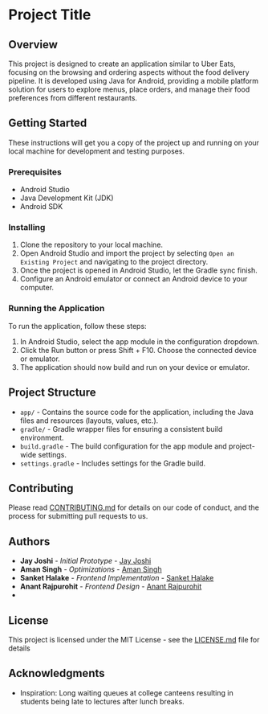 # Project Title

## Overview

This project is designed to create an application similar to Uber Eats, focusing on the browsing and ordering aspects without the food delivery pipeline. It is developed using Java for Android, providing a mobile platform solution for users to explore menus, place orders, and manage their food preferences from different restaurants.

## Getting Started

These instructions will get you a copy of the project up and running on your local machine for development and testing purposes.

### Prerequisites

- Android Studio
- Java Development Kit (JDK)
- Android SDK

### Installing

1. Clone the repository to your local machine.
2. Open Android Studio and import the project by selecting `Open an Existing Project` and navigating to the project directory.
3. Once the project is opened in Android Studio, let the Gradle sync finish.
4. Configure an Android emulator or connect an Android device to your computer.

### Running the Application

To run the application, follow these steps:

1. In Android Studio, select the app module in the configuration dropdown.
2. Click the Run button or press Shift + F10. Choose the connected device or emulator.
3. The application should now build and run on your device or emulator.

## Project Structure

- `app/` - Contains the source code for the application, including the Java files and resources (layouts, values, etc.).
- `gradle/` - Gradle wrapper files for ensuring a consistent build environment.
- `build.gradle` - The build configuration for the app module and project-wide settings.
- `settings.gradle` - Includes settings for the Gradle build.

## Contributing

Please read [CONTRIBUTING.md](CONTRIBUTING.md) for details on our code of conduct, and the process for submitting pull requests to us.

## Authors

- **Jay Joshi** - *Initial Prototype* - [Jay Joshi](https://github.com/jyjoshi)
- **Aman Singh** - *Optimizations* - [Aman Singh](https://github.com/Aman-A-Singh)
- **Sanket Halake** - *Frontend Implementation* - [Sanket Halake](https://github.com/sankethalake)
- **Anant Rajpurohit** - *Frontend Design* - [Anant Rajpurohit](https://github.com/)
- 

## License

This project is licensed under the MIT License - see the [LICENSE.md](LICENSE.md) file for details

## Acknowledgments
- Inspiration: Long waiting queues at college canteens resulting in students being late to lectures after lunch breaks.
